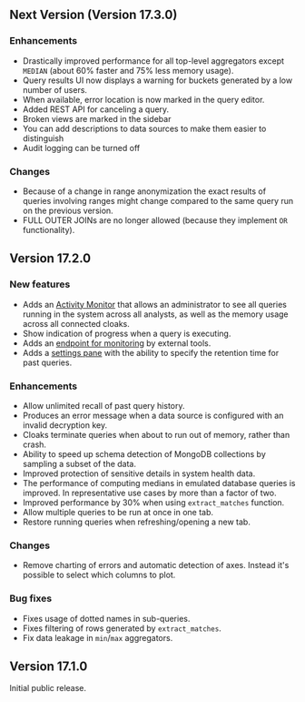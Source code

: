 ## Next Version (Version 17.3.0)

### Enhancements

- Drastically improved performance for all top-level aggregators except `MEDIAN` (about 60% faster and 75% less memory usage).
- Query results UI now displays a warning for buckets generated by a low number of users.
- When available, error location is now marked in the query editor.
- Added REST API for canceling a query.
- Broken views are marked in the sidebar
- You can add descriptions to data sources to make them easier to distinguish
- Audit logging can be turned off

### Changes

- Because of a change in range anonymization the exact results of queries involving ranges might change compared to the same query run on the previous version.
- FULL OUTER JOINs are no longer allowed (because they implement `OR` functionality).

## Version 17.2.0

### New features

- Adds an [Activity Monitor](/admin/activity_monitor) that allows an administrator to see all queries running in the system across all analysts, as well as the memory usage across all connected cloaks.
- Show indication of progress when a query is executing.
- Adds an [endpoint for monitoring](/docs#monitoring) by external tools.
- Adds a [settings pane](/admin/settings) with the ability to specify the retention time for past queries.

### Enhancements

- Allow unlimited recall of past query history.
- Produces an error message when a data source is configured with an invalid decryption key.
- Cloaks terminate queries when about to run out of memory, rather than crash.
- Ability to speed up schema detection of MongoDB collections by sampling a subset of the data.
- Improved protection of sensitive details in system health data.
- The performance of computing medians in emulated database queries is improved. In representative use cases by more than a factor of two.
- Improved performance by 30% when using `extract_matches` function.
- Allow multiple queries to be run at once in one tab.
- Restore running queries when refreshing/opening a new tab.

### Changes

- Remove charting of errors and automatic detection of axes. Instead it's possible to select which columns to plot.

### Bug fixes
- Fixes usage of dotted names in sub-queries.
- Fixes filtering of rows generated by `extract_matches`.
- Fix data leakage in `min`/`max` aggregators.

## Version 17.1.0

Initial public release.
